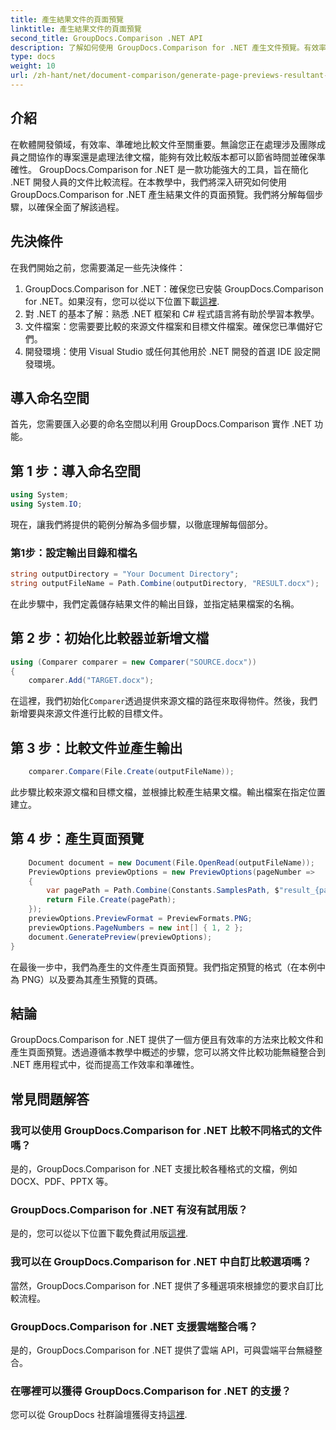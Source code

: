 ```yaml
---
title: 產生結果文件的頁面預覽
linktitle: 產生結果文件的頁面預覽
second_title: GroupDocs.Comparison .NET API
description: 了解如何使用 GroupDocs.Comparison for .NET 產生文件預覽。有效率、準確地比較文件。
type: docs
weight: 10
url: /zh-hant/net/document-comparison/generate-page-previews-resultant-document/
---
```

## 介紹
在軟體開發領域，有效率、準確地比較文件至關重要。無論您正在處理涉及團隊成員之間協作的專案還是處理法律文檔，能夠有效比較版本都可以節省時間並確保準確性。 GroupDocs.Comparison for .NET 是一款功能強大的工具，旨在簡化 .NET 開發人員的文件比較流程。在本教學中，我們將深入研究如何使用 GroupDocs.Comparison for .NET 產生結果文件的頁面預覽。我們將分解每個步驟，以確保全面了解該過程。
## 先決條件
在我們開始之前，您需要滿足一些先決條件：
1.  GroupDocs.Comparison for .NET：確保您已安裝 GroupDocs.Comparison for .NET。如果沒有，您可以從以下位置下載[這裡](https://releases.groupdocs.com/comparison/net/).
2. 對 .NET 的基本了解：熟悉 .NET 框架和 C# 程式語言將有助於學習本教學。
3. 文件檔案：您需要要比較的來源文件檔案和目標文件檔案。確保您已準備好它們。
4. 開發環境：使用 Visual Studio 或任何其他用於 .NET 開發的首選 IDE 設定開發環境。

## 導入命名空間
首先，您需要匯入必要的命名空間以利用 GroupDocs.Comparison 實作 .NET 功能。
## 第 1 步：導入命名空間
```csharp
using System;
using System.IO;
```
現在，讓我們將提供的範例分解為多個步驟，以徹底理解每個部分。
### 第1步：設定輸出目錄和檔名
```csharp
string outputDirectory = "Your Document Directory";
string outputFileName = Path.Combine(outputDirectory, "RESULT.docx");
```
在此步驟中，我們定義儲存結果文件的輸出目錄，並指定結果檔案的名稱。
## 第 2 步：初始化比較器並新增文檔
```csharp
using (Comparer comparer = new Comparer("SOURCE.docx"))
{
    comparer.Add("TARGET.docx");
```
在這裡，我們初始化`Comparer`透過提供來源文檔的路徑來取得物件。然後，我們新增要與來源文件進行比較的目標文件。
## 第 3 步：比較文件並產生輸出
```csharp
    comparer.Compare(File.Create(outputFileName));
```
此步驟比較來源文檔和目標文檔，並根據比較產生結果文檔。輸出檔案在指定位置建立。
## 第 4 步：產生頁面預覽
```csharp
    Document document = new Document(File.OpenRead(outputFileName));
    PreviewOptions previewOptions = new PreviewOptions(pageNumber =>
    {
        var pagePath = Path.Combine(Constants.SamplesPath, $"result_{pageNumber}.png");
        return File.Create(pagePath);
    });
    previewOptions.PreviewFormat = PreviewFormats.PNG;
    previewOptions.PageNumbers = new int[] { 1, 2 };
    document.GeneratePreview(previewOptions);
}
```
在最後一步中，我們為產生的文件產生頁面預覽。我們指定預覽的格式（在本例中為 PNG）以及要為其產生預覽的頁碼。

## 結論
GroupDocs.Comparison for .NET 提供了一個方便且有效率的方法來比較文件和產生頁面預覽。透過遵循本教學中概述的步驟，您可以將文件比較功能無縫整合到 .NET 應用程式中，從而提高工作效率和準確性。
## 常見問題解答
### 我可以使用 GroupDocs.Comparison for .NET 比較不同格式的文件嗎？
是的，GroupDocs.Comparison for .NET 支援比較各種格式的文檔，例如 DOCX、PDF、PPTX 等。
### GroupDocs.Comparison for .NET 有沒有試用版？
是的，您可以從以下位置下載免費試用版[這裡](https://releases.groupdocs.com/).
### 我可以在 GroupDocs.Comparison for .NET 中自訂比較選項嗎？
當然，GroupDocs.Comparison for .NET 提供了多種選項來根據您的要求自訂比較流程。
### GroupDocs.Comparison for .NET 支援雲端整合嗎？
是的，GroupDocs.Comparison for .NET 提供了雲端 API，可與雲端平台無縫整合。
### 在哪裡可以獲得 GroupDocs.Comparison for .NET 的支援？
您可以從 GroupDocs 社群論壇獲得支持[這裡](https://forum.groupdocs.com/c/comparison/12).